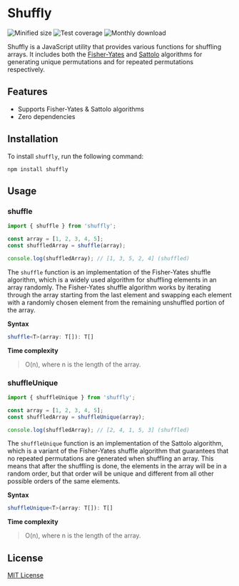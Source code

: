 # Shuffly

![Minified size](https://img.shields.io/bundlephobia/min/shuffly) ![Test coverage](https://img.shields.io/codecov/c/github/kevinhermawan/shuffly) ![Monthly download](https://img.shields.io/npm/dm/shuffly)

Shuffly is a JavaScript utility that provides various functions for shuffling arrays. It includes both the [Fisher-Yates](https://en.wikipedia.org/wiki/Fisher%E2%80%93Yates_shuffle) and [Sattolo](https://rosettacode.org/wiki/Sattolo_cycle) algorithms for generating unique permutations and for repeated permutations respectively.

## Features

- Supports Fisher-Yates & Sattolo algorithms
- Zero dependencies

## Installation

To install `shuffly`, run the following command:

```
npm install shuffly
```

## Usage

### shuffle

```ts
import { shuffle } from 'shuffly';

const array = [1, 2, 3, 4, 5];
const shuffledArray = shuffle(array);

console.log(shuffledArray); // [1, 3, 5, 2, 4] (shuffled)
```

The `shuffle` function is an implementation of the Fisher-Yates shuffle algorithm, which is a widely used algorithm for shuffling elements in an array randomly. The Fisher-Yates shuffle algorithm works by iterating through the array starting from the last element and swapping each element with a randomly chosen element from the remaining unshuffled portion of the array.

**Syntax**

```ts
shuffle<T>(array: T[]): T[]
```

**Time complexity**

> O(n), where n is the length of the array.

### shuffleUnique

```ts
import { shuffleUnique } from 'shuffly';

const array = [1, 2, 3, 4, 5];
const shuffledArray = shuffleUnique(array);

console.log(shuffledArray); // [2, 4, 1, 5, 3] (shuffled)
```

The `shuffleUnique` function is an implementation of the Sattolo algorithm, which is a variant of the Fisher-Yates shuffle algorithm that guarantees that no repeated permutations are generated when shuffling an array. This means that after the shuffling is done, the elements in the array will be in a random order, but that order will be unique and different from all other possible orders of the same elements.

**Syntax**

```ts
shuffleUnique<T>(array: T[]): T[]
```

**Time complexity**

> O(n), where n is the length of the array.

## License

[MIT License](/LICENSE)
